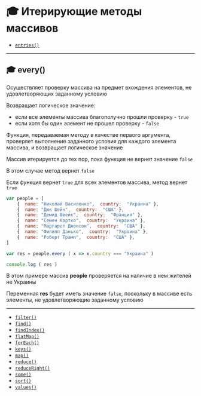 # :mortar_board: Итерирующие методы массивов

* [`entries()`](md/Array.prototype.entries.md)

________________________________________________________________________

## :mortar_board: every()

Осуществляет проверку массива на предмет вхождения элементов, не удовлетворяющих заданному условию

Возвращает логическое значение:
  - если все элементы массива благополучно прошли проверку -  `true`
  - если хотя бы один элемент не прошел проверку - `false`

Функция, передаваемая методу в качестве первого аргумента, проверяет выполнение заданного условия для каждого элемента массива,
и возвращает логическое значение

Массив итерируется до тех пор, пока функция не вернет значение `false`

В этом случае метод вернет  `false`

Если функция вернет `true` для всех элементов массива, метод вернет `true`

```javascript
var people = [
    {  name: "Николай Василенко",  country:  "Украина" },
    {  name: "Дюк Шейн",  country:  "США" },
    {  name: "Демид Швейк",  country:  "Франция" },
    {  name: "Семен Картко",  country:  "Украина" },
    {  name: "Маргарет Джонсон",  country:  "США" },
    {  name: "Филипп Данько",  country:  "Украина" },
    {  name: "Роберт Трамп",  country:  "США" },
]

var res = people.every ( x => x.country === "Украина" )

console.log ( res )
```

В этом примере массив  **people**  проверяется на наличие в нем жителей не Украины

Переменная  **res**  будет иметь значение `false`, поскольку в массиве есть элементы,
не удовлетворяющие заданному условию

________________________________________________________________________

* [`filter()`](md/Array.prototype.filter.md)
* [`find()`](md/Array.prototype.find.md)
* [`findIndex()`](md/Array.prototype.findIndex.md)
* [`flatMap()`](md/Array.prototype.flatMap.md)
* [`forEach()`](md/Array.prototype.forEach.md)
* [`keys()`](md/Array.prototype.keys.md)
* [`map()`](md/Array.prototype.map.md)
* [`reduce()`](md/Array.prototype.reduce.md)
* [`reduceRight()`](md/Array.prototype.reduceRight.md)
* [`some()`](md/Array.prototype.some.md)
* [`sort()`](md/Array.prototype.sort.md)
* [`values()`](md/Array.prototype.values.md)
